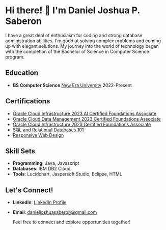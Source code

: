# Hi there! 👋 I'm Daniel Joshua P. Saberon

I have a great deal of enthusiasm for coding and strong database administration abilities. I'm good at solving complex problems and coming up with elegant solutions. My journey into the world of technology began with the completion of the Bachelor of Science in Computer Science program.

## Education

- **BS Computer Science**
  [New Era University](https://www.neu.edu.ph/main/)
  2022-Present

## Certifications

- [Oracle Cloud Infrastructure 2023 AI Certified Foundations Associate](https://catalog-education.oracle.com/pls/certview/sharebadge?id=0268D731D2447F3018F85EDEB44214548E80FB693AA7201DBBB7138786F5B81B)
- [Oracle Cloud Data Management 2023 Certified Foundations Associate](https://catalog-education.oracle.com/pls/certview/sharebadge?id=630D0D161C45A834B26617AB29705A28619CE89BF0DBF26FB3CA2AFBC19886A3)
- [Oracle Cloud Infrastructure 2023 Certified Foundations Associate](https://catalog-education.oracle.com/pls/certview/sharebadge?id=918B879E093551F685E042EC331949BBE75AF18B05CAA0803364843F40BEA27A)
- [SQL and Relational Databases 101](https://courses.cognitiveclass.ai/certificates/79c7a0a4a9ca4e3c9e9cfec73a11dec0)
- [Responsive Web Design](https://www.freecodecamp.org/certification/fccca6b9958-d5c8-46a8-bcf5-31cdba4695c4/responsive-web-design)


## Skill Sets

- **Programming**: Java, Javascript
- **Databases**: IBM DB2 Cloud
- **Tools**: Lucidchart, Jaspersoft Studio, Eclipse, HTML

## Let's Connect!

- **LinkedIn**: [LinkedIn Profile](LinkedIn_Profile_Link)
- **Email**: danieljoshuasaberon@gmail.com

  Feel free to connect and explore opportunities together!
